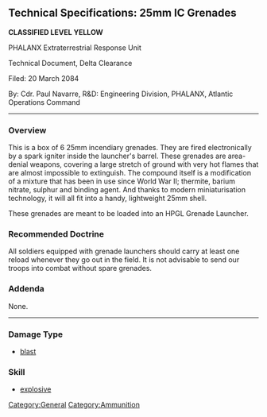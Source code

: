 ## Technical Specifications: 25mm IC Grenades

**CLASSIFIED LEVEL YELLOW**

PHALANX Extraterrestrial Response Unit

Technical Document, Delta Clearance

Filed: 20 March 2084

By: Cdr. Paul Navarre, R&D: Engineering Division, PHALANX, Atlantic
Operations Command

------------------------------------------------------------------------

### Overview

This is a box of 6 25mm incendiary grenades. They are fired
electronically by a spark igniter inside the launcher's barrel. These
grenades are area-denial weapons, covering a large stretch of ground
with very hot flames that are almost impossible to extinguish. The
compound itself is a modification of a mixture that has been in use
since World War II; thermite, barium nitrate, sulphur and binding agent.
And thanks to modern miniaturisation technology, it will all fit into a
handy, lightweight 25mm shell.

These grenades are meant to be loaded into an HPGL Grenade Launcher.

### Recommended Doctrine

All soldiers equipped with grenade launchers should carry at least one
reload whenever they go out in the field. It is not advisable to send
our troops into combat without spare grenades.

### Addenda

None.

------------------------------------------------------------------------

### Damage Type

- [blast](Damage/blast "wikilink")

### Skill

- [explosive](Skills/explosive "wikilink")

[Category:General](Category:General "wikilink")
[Category:Ammunition](Category:Ammunition "wikilink")